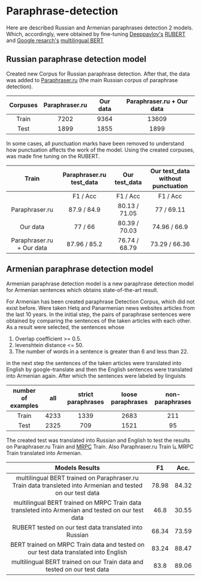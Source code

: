 # Paraphrase-detection

Here are described Russian and Armenian paraphrases detection 2 models. Which, accordingly, were obtained by fine-tuning [Deeppavlov's](http://deeppavlov.ai/) [RUBERT](http://docs.deeppavlov.ai/en/master/features/models/bert.html) and [Google resarch's](https://github.com/google-research/bert?fbclid=IwAR2GSNQ7pwjglLqVGOB5PTxlMQ5SgWQZl4x5ZMlda5zArwxo4pp2Z6rp43g) [multilingual BERT](https://github.com/google-research/bert?fbclid=IwAR2GSNQ7pwjglLqVGOB5PTxlMQ5SgWQZl4x5ZMlda5zArwxo4pp2Z6rp43g)  


## Russian paraphrase detection model
Created new Corpus for Russian paraphrase detection. After that, the data was added  to [Paraphraser.ru](http://paraphraser.ru/) (the main Russian corpus of paraphrase detection).

|Corpuses|Paraphraser.ru|Our data|Paraphraser.ru + Our data|
|  :---: |     :---:    | :---:  |          :---:          |
|Train   | 7202         |9364    |13609                    |
|Test    | 1899         |1855    |1899                     |

In some cases, all punctuation marks have been removed to understand how punctuation affects the work of the model. Using the created corpuses, was made fine tuning on the RUBERT.

|Train|Paraphraser.ru test_data|Our test_data|Our test_data without punctuation|
|  :---: |     :---:    | :---:  |          :---:          |
|        | F1   /   Acc      |  F1  /  Acc    |     F1  /  Acc  |
|Paraphraser.ru   |87.9    /    84.9        |80.13  /  71.05    |77  /  69.11             |
|Our data    | 77  /  66         |80.39  /  70.03    |74.96  /  66.9    |
|Paraphraser.ru + Our data   | 87.96  /  85.2         |76.74  /  68.79    |73.29  /  66.36   |


## Armenian paraphrase detection model
Armenian paraphrase detection model is a new paraphrase detection model for Armenian sentences which obtains state-of-the-art result.

For Armenian has been created paraphrase Detection Corpus, which did not exist before․ Were taken Hetq and Panarmenian news websites articles from the last 10 years. In the initial step, the pairs of paraphrase sentences were obtained by comparing the sentences of the taken articles with each other. As a result were selected, the sentences whose

1. Overlap coefficient >= 0.5.
2. levenshtein distance <= 50.
3. The number of words in a sentence is greater than 6 and less than 22.

in the next step the sentences of the taken articles were translated into English by google-translate and then the English sentences  were translated into Armenian again. After which the sentences were labeled by linguists

|number of examples|all|strict paraphrases|loose paraphrases|non-paraphrases|
|  :---: |     :---:    | :---:  |          :---:          | :---:  |
|Train   | 4233         |1339   |2683               | 211 |
|Test    | 2325         |709   |1521                  | 95 |

The created test was translated into Russian and English to test the results on Paraphraser.ru Train and [MRPC](https://www.microsoft.com/en-us/download/details.aspx?id=52398) Train. Also Paraphraser.ru Train և MRPC Train translated into Armenian.

|Models Results|   F1   |  Acc.     |
|  :---: |     :---:    |     :---:    |
|multilingual BERT trained on Paraphraser.ru Train data transleted into Armenian and tested on our test data | 78.98  | 84.32  |
|multilingual BERT trained on MRPC Train data transleted into Armenian and tested on our test data   | 46.8        | 30.55 |
|RUBERT tested on our test data translated into Russian| 68.34         | 73.59  |
|BERT trained on MRPC Train data and tested on our test data translated into English | 83.24  |  88.47     |
|multilingual BERT trained on our Train data and tested on our test data| 83.8    |  89.06   |




